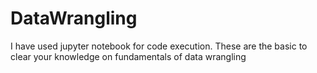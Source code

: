 # DataWrangling
I have used jupyter notebook for code execution.
These are the basic to clear your knowledge on fundamentals of data wrangling
